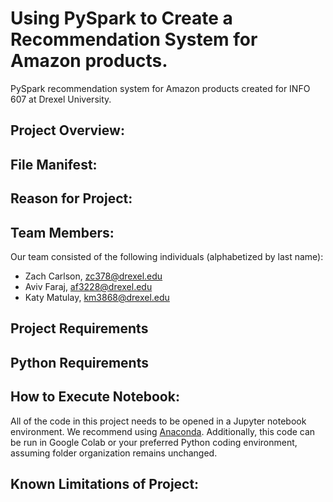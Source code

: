 # Using PySpark to Create a Recommendation System for Amazon products.
PySpark recommendation system for Amazon products created for INFO 607 at Drexel University.

## Project Overview:


## File Manifest: 


## Reason for Project:



## Team Members:

Our team consisted of the following individuals (alphabetized by last name): 

- Zach Carlson, zc378@drexel.edu
- Aviv Faraj,   af3228@drexel.edu
- Katy Matulay, km3868@drexel.edu

## Project Requirements



## Python Requirements


## How to Execute Notebook: 

All of the code in this project needs to be opened in a Jupyter notebook environment. We recommend using [Anaconda](https://www.anaconda.com/products/individual).  Additionally, this code can be run in Google Colab or your preferred Python coding environment, assuming folder organization remains unchanged.

## Known Limitations of Project:
